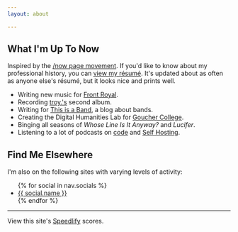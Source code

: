 ```yaml
---
layout: about

---
```


## What I'm Up To Now

Inspired by the [/now page movement](https://nownownow.com/about). If you'd like to know about my professional history,
you can [view my résumé](resume/). It's updated about as often as anyone else's résumé, but it looks nice and prints
well.

- Writing new music for [Front Royal](https://www.frontroyalband.com).
- Recording [troy.'s](https://justtroy.bandcamp.com) second album.
- Writing for [This is a Band](https://www.thisisa.band), a blog about bands.
- Creating the Digital Humanities Lab for [Goucher College](https://www.goucher.edu/).
- Binging all seasons of _Whose Line Is It Anyway?_ and _Lucifer_.
- Listening to a lot of podcasts on [code](hhttps://shoptalkshow.com/) and [Self Hosting](https://selfhosted.show/).

## Find Me Elsewhere

I'm also on the following sites with varying levels of activity:

<ul>
{% for social in nav.socials %}
<li><a href="{{ social.url }}" rel="me">{{ social.name }}</a></li>
{% endfor %}
</ul>

___

View this site's [Speedlify](https://speedlify.troyv.dev) scores.